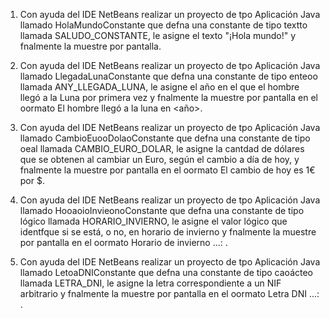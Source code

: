 1. Con ayuda del IDE NetBeans realizar un proyecto de tpo Aplicación Java llamado
HolaMundoConstante que defna una constante de tipo textto llamada
SALUDO_CONSTANTE, le asigne el texto "¡Hola mundo!" y fnalmente la muestre por
pantalla.

2. Con ayuda del IDE NetBeans realizar un proyecto de tpo Aplicación Java llamado
LlegadaLunaConstante que defna una constante de tipo enteoo llamada
ANY_LLEGADA_LUNA, le asigne el año en el que el hombre llegó a la Luna por primera vez
y fnalmente la muestre por pantalla en el oormato
El hombre llegó a la luna en <año>.

3. Con ayuda del IDE NetBeans realizar un proyecto de tpo Aplicación Java llamado
CambioEuooDolaoConstante que defna una constante de tipo oeal llamada
CAMBIO_EURO_DOLAR, le asigne la cantdad de dólares que se obtenen al cambiar un
Euro, según el cambio a día de hoy, y fnalmente la muestre por pantalla en el oormato
El cambio de hoy es 1€ por <cambio>$.

4. Con ayuda del IDE NetBeans realizar un proyecto de tpo Aplicación Java llamado
HooaoioInvieonoConstante que defna una constante de tipo lógico llamada
HORARIO_INVIERNO, le asigne el valor lógico que identfque si se está, o no, en horario de
invierno y fnalmente la muestre por pantalla en el oormato
Horario de invierno ...: <estado>.

5. Con ayuda del IDE NetBeans realizar un proyecto de tpo Aplicación Java llamado
LetoaDNIConstante que defna una constante de tipo caoácteo llamada LETRA_DNI, le
asigne la letra correspondiente a un NIF arbitrario y fnalmente la muestre por pantalla en
el oormato
Letra DNI ...: <letra>.
